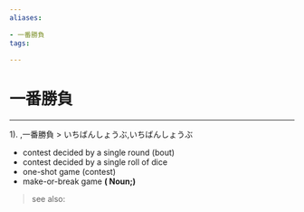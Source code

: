 ```yaml
---
aliases:
    
- 一番勝負
tags:
    
---
```


# 一番勝負
---
1).
,一番勝負 > いちばんしょうぶ,いちばんしょうぶ

- contest decided by a single round (bout)
- contest decided by a single roll of dice
- one-shot game (contest)
- make-or-break game
**( Noun;)**
> see also: 
            